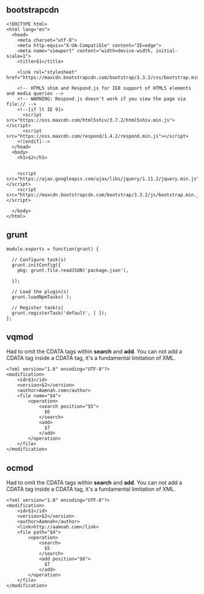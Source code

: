 bootstrapcdn
---
    <!DOCTYPE html>
    <html lang="en">
      <head>
        <meta charset="utf-8">
        <meta http-equiv="X-UA-Compatible" content="IE=edge">
        <meta name="viewport" content="width=device-width, initial-scale=1">
        <title>$1</title>

        <link rel="stylesheet" href="https://maxcdn.bootstrapcdn.com/bootstrap/3.3.2/css/bootstrap.min.css">

        <!-- HTML5 shim and Respond.js for IE8 support of HTML5 elements and media queries -->
        <!-- WARNING: Respond.js doesn't work if you view the page via file:// -->
        <!--[if lt IE 9]>
          <script src="https://oss.maxcdn.com/html5shiv/3.7.2/html5shiv.min.js"></script>
          <script src="https://oss.maxcdn.com/respond/1.4.2/respond.min.js"></script>
        <![endif]-->
      </head>
      <body>
        <h1>$2</h1>


        <script src="https://ajax.googleapis.com/ajax/libs/jquery/1.11.2/jquery.min.js"></script>
        <script src="https://maxcdn.bootstrapcdn.com/bootstrap/3.3.2/js/bootstrap.min.js"></script>

      </body>
    </html>

grunt
---
    module.exports = function(grunt) {

      // Configure task(s)
      grunt.initConfig({
        pkg: grunt.file.readJSON('package.json'),

      });

      // Load the plugin(s)
      grunt.loadNpmTasks( );

      // Register task(s)
      grunt.registerTask('default', [ ]);
    };

vqmod
---
Had to omit the CDATA tags within **search** and **add**. You can not add a CDATA tag inside a CDATA tag, it's a fundamental limitation of XML.

    <?xml version="1.0" encoding="UTF-8"?>
    <modification>
        <id>$1</id>
        <version>$2</version>
        <author>Aamnah.com</author>
        <file name="$4">
            <operation>
                <search position="$5">
                  $6
                </search>
                <add>
                  $7
                </add>
            </operation>
        </file>
    </modification>

ocmod
---
Had to omit the CDATA tags within **search** and **add**. You can not add a CDATA tag inside a CDATA tag, it's a fundamental limitation of XML.

    <?xml version="1.0" encoding="UTF-8"?>
    <modification>
        <id>$1</id>
        <version>$2</version>
        <author>Aamnah</author>
        <link>http://aamnah.com</link>
        <file path="$4">
            <operation>
                <search>
                  $5
                </search>
                <add position="$6">
                  $7
                </add>
            </operation>
        </file>
    </modification>
